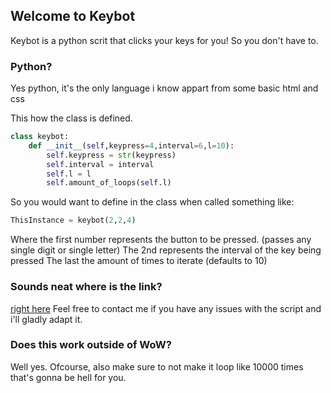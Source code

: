 ## Welcome to Keybot

Keybot is a python scrit that clicks your keys for you! So you don't have to.

### Python?

Yes python, it's the only language i know appart from some basic html and css

This how the class is defined.
```python
class keybot:
    def __init__(self,keypress=4,interval=6,l=10):
        self.keypress = str(keypress)
        self.interval = interval
        self.l = l
        self.amount_of_loops(self.l)
```
So you would want to define in the class when called something like:
```python
ThisInstance = keybot(2,2,4)
```

Where the first number represents the button to be pressed. (passes any single digit or single letter)
The 2nd represents the interval of the key being pressed
The last the amount of times to iterate (defaults to 10)

### Sounds neat where is the link?
[right here](https://github.com/Joonsey/Keybot) Feel free to contact me if you have any issues with the script and i'll gladly adapt it.

### Does this work outside of WoW?
Well yes. Ofcourse, also make sure to not make it loop like 10000 times that's gonna be hell for you.
